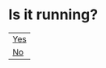# Is it running?

||
|-|
|[Yes](docker_for_mac/running.md)|
|[No](../../results/docker_for_mac_not_running.md)|
